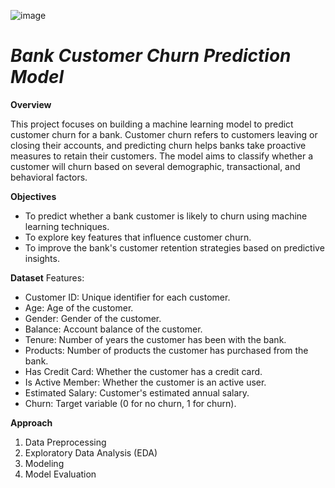 ![image](https://github.com/user-attachments/assets/55d3ec40-20bc-4266-9349-4e38c5b550ad)

# *Bank Customer Churn Prediction Model*

**Overview**

This project focuses on building a machine learning model to predict customer churn for a bank. Customer churn refers to customers leaving or closing their accounts, and predicting churn helps banks take proactive measures to retain their customers. The model aims to classify whether a customer will churn based on several demographic, transactional, and behavioral factors.

**Objectives**

* To predict whether a bank customer is likely to churn using machine learning techniques.
* To explore key features that influence customer churn.
* To improve the bank's customer retention strategies based on predictive insights.

**Dataset**
Features:
* Customer ID: Unique identifier for each customer.
* Age: Age of the customer.
* Gender: Gender of the customer.
* Balance: Account balance of the customer.
* Tenure: Number of years the customer has been with the bank.
* Products: Number of products the customer has purchased from the bank.
* Has Credit Card: Whether the customer has a credit card.
* Is Active Member: Whether the customer is an active user.
* Estimated Salary: Customer's estimated annual salary.
* Churn: Target variable (0 for no churn, 1 for churn).

**Approach**
1) Data Preprocessing
2) Exploratory Data Analysis (EDA)
3) Modeling
4) Model Evaluation












